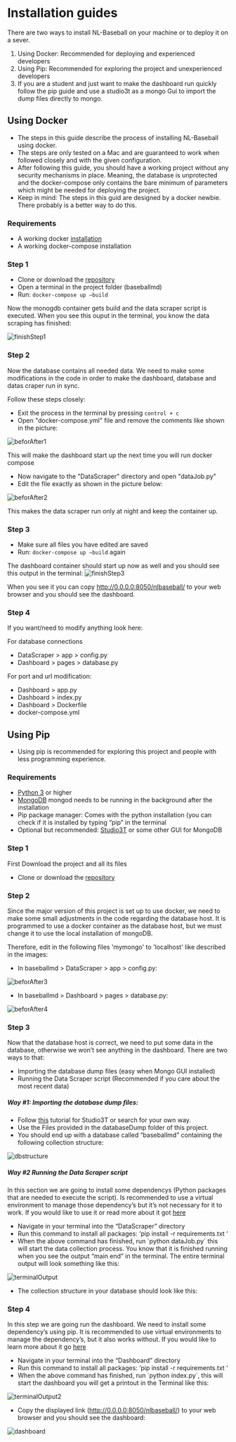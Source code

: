# Installation guides

There are two ways to install NL-Baseball on your machine or to deploy it on a sever.

1. Using Docker: Recommended for deploying and experienced developers
2. Using Pip: Recommended for exploring the project and unexperienced developers
3. If you are a student and just want to make the dashboard run quickly follow the pip guide and use a studio3t as a mongo Gui to import the dump files directly to mongo.

## Using Docker
-	The steps in this guide describe the process of installing NL-Baseball using docker.
-	The steps are only tested on a Mac and are guaranteed to work when followed closely and with the given configuration. 
-	After following this guide, you should have a working project without any security mechanisms in place. Meaning, the database is unprotected and the docker-compose only contains the bare minimum of parameters which might be needed for deploying the project.
-   Keep in mind: The steps in this guid are designed by a docker newbie. There probably is a better way to do this.


### Requirements
-	A working docker [installation](https://docs.docker.com/get-docker/)
-	A working docker-compose installation

### Step 1
-	Clone or download the [repository](https://gitlab.fdmci.hva.nl/ehringh/baseballmd)
-	Open a terminal in the project folder (baseballmd)
-	Run: `docker-compose up –build`

Now the monogdb container gets build and the data scraper script is executed.
When you see this ouput in the terminal, you know the data scraping has finished:

![finishStep1](img/step1finish.png)

### Step 2
Now the database contains all needed data. We need to make some modifications in the code in order to make the dashboard, database and datas craper run in sync.

Follow these steps closely:

-	Exit the process in the terminal by pressing `control + c`
-	Open "docker-compose.yml" file and remove the comments like shown in the picture:

![beforAfter1](img/beforAfter1.png)

This will make the dashboard start up the next time you will run docker compose

-	Now navigate to the "DataScraper" directory and open "dataJob.py"
-	Edit the file exactly as shown in the picture below:

![beforAfter2](img/beforAfter2.png)

This makes the data scraper run only at night and keep the container up.

### Step 3
-	Make sure all files you have edited are saved
-	Run: `docker-compose up –build` again

The dashboard container should start up now as well and you should see this output in the terminal:
![finishStep3](img/finishStep3.png)

When you see it you can copy http://0.0.0.0:8050/nlbaseball/ to your web browser and you should see the dashboard.

### Step 4
If you want/need to modify anything look here:

For database connections

-   DataScraper > app > config.py 
-	Dashboard > pages > database.py

For port and url modification:

-   Dashboard > app.py
-	Dashboard > index.py
-	Dashboard > Dockerfile
-	docker-compose.yml

## Using Pip

-	Using pip is recommended for exploring this project and people with less programming experience.

### Requirements

-	[Python 3](https://www.python.org/) or higher
-	[MongoDB](https://www.mongodb.com/) mongod needs to be running in the background after the installation
-	Pip package manager: Comes with the python installation (you can check if it is installed by typing “pip” in the terminal
-	Optional but recommended: [Studio3T](https://studio3t.com/) or some other GUI for MongoDB

### Step 1

First Download the project and all its files

-	Clone or download the [repository](https://gitlab.fdmci.hva.nl/ehringh/baseballmd)

### Step 2

Since the major version of this project is set up to use docker, we need to make some small adjustments in the code regarding the database host. It is programmed to use a docker container as the database host, but we must change it to use the local installation of mongoDB.

Therefore, edit in the following files 'mymongo' to 'localhost' like described in the images:

-	In baseballmd > DataScraper > app > config.py:

![beforAfter3](img/beforAfter3.png)

-	In baseballmd > Dashboard > pages > database.py:

![beforAfter4](img/beforAfter4.png)

### Step 3

Now that the database host is correct, we need to put some data in the database, otherwise we won’t see anything in the dashboard. There are two ways to that:

-   Importing the database dump files (easy when Mongo GUI installed)
-	Running the Data Scraper script (Recommended if you care about the most recent data)

##### Way #1: Importing the database dump files:

-	Follow [this](https://studio3t.com/knowledge-base/articles/mongodb-import-json-csv-bson/) tutorial for Studio3T or search for your own way.
-	Use the Files provided in the databaseDump folder of this project.
-	You should end up with a database called “baseballmd” containing the following collection structure:

![dbstructure](img/dbstructure.png)

##### Way #2 Running the Data Scraper script

In this section we are going to install some dependencys (Python packages that are needed to execute the script). Is recommended to use a virtual environment to manage those dependency’s but it’s not necessary for it to work. If you would like to use it or read more about it got [here](https://packaging.python.org/guides/installing-using-pip-and-virtual-environments/)

-	Navigate in your terminal into the “DataScraper” directory
-	Run this command to install all packages: ‘pip install -r requirements.txt ‘
-	When the above command has finished, run ´python dataJob.py´ this will start the data collection process. You know that it is finished running when you see the output “main end” in the terminal. The entire terminal output will look something like this:

![terminalOutput](img/terminalOutput.png)

-	The collection structure in your database should look like this:

### Step 4

In this step we are going run the dashboard. We need to install some dependency’s using pip. It is recommended to use virtual environments to manage the dependency’s, but it also works without. If you would like to learn more about it go [here](https://packaging.python.org/guides/installing-using-pip-and-virtual-environments/)

-	Navigate in your terminal into the “Dashboard” directory
-	Run this command to install all packages: ‘pip install -r requirements.txt ‘
-	When the above command has finished, run ´python index.py´, this will start the dashboard you will get a printout in the Terminal like this:

![terminalOutput2](img/terminalOutput2.png)

-	Copy the displayed link (http://0.0.0.0:8050/nlbaseball/) to your web browser and you should see the dashboard:

![dashboard](img/dashboard.png)
